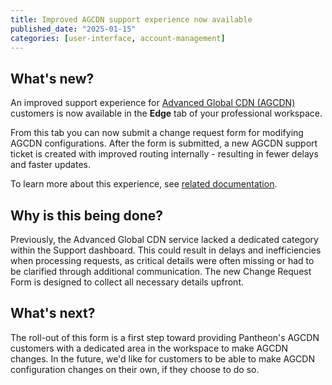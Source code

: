 ```yaml
---
title: Improved AGCDN support experience now available
published_date: "2025-01-15"
categories: [user-interface, account-management]
---
```


## What's new?

An improved support experience for [Advanced Global CDN (AGCDN)](/guides/agcdn) customers is now available in the **Edge** tab of your professional workspace. 

From this tab you can now submit a change request form for modifying AGCDN configurations. After the form is submitted, a new AGCDN support ticket is created with improved routing internally - resulting in fewer delays and faster updates.

To learn more about this experience, see [related documentation](/guides/agcdn/submit-request).

## Why is this being done?

Previously, the Advanced Global CDN service lacked a dedicated category within the Support dashboard. This could result in delays and inefficiencies when processing requests, as critical details were often missing or had to be clarified through additional communication. The new Change Request Form is designed to collect all necessary details upfront.

## What's next?

The roll-out of this form is a first step toward providing Pantheon's AGCDN customers with a dedicated area in the workspace to make AGCDN changes. In the future, we'd like for customers to be able to make AGCDN configuration changes on their own, if they choose to do so.
